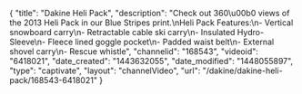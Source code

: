 {
    "title": "Dakine Heli Pack",
    "description": "Check out 360\u00b0 views of the 2013 Heli Pack in our Blue Stripes print.\nHeli Pack Features:\n- Vertical snowboard carry\n- Retractable cable ski carry\n- Insulated Hydro-Sleeve\n- Fleece lined goggle pocket\n- Padded waist belt\n- External shovel carry\n- Rescue whistle",
    "channelid": "168543",
    "videoid": "6418021",
    "date_created": "1443632055",
    "date_modified": "1448055897",
    "type": "captivate",
    "layout": "channelVideo",
    "url": "\/dakine\/dakine-heli-pack\/168543-6418021"
}